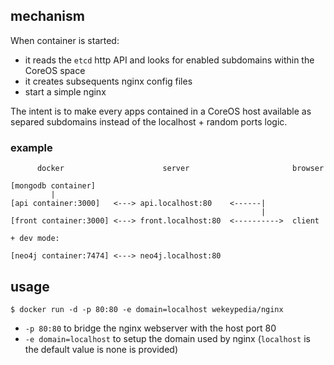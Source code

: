 ## mechanism

When container is started:

- it reads the `etcd` http API and looks for enabled subdomains within the CoreOS space
- it creates subsequents nginx config files
- start a simple nginx

The intent is to make every apps contained in a CoreOS host available as separed subdomains instead of the localhost + random ports logic.

### example

```
      docker                      server                       browser

[mongodb container]
         |
[api container:3000]   <---> api.localhost:80    <------|
                                                        |
[front container:3000] <---> front.localhost:80  <---------->  client

+ dev mode:

[neo4j container:7474] <---> neo4j.localhost:80
```


## usage

```shell
$ docker run -d -p 80:80 -e domain=localhost wekeypedia/nginx
```

- `-p 80:80` to bridge the nginx webserver with the host port 80
- `-e domain=localhost` to setup the domain used by nginx (`localhost` is the default value is none is provided)
